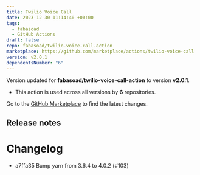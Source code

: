 ```yaml
---
title: Twilio Voice Call
date: 2023-12-30 11:14:40 +00:00
tags:
  - fabasoad
  - GitHub Actions
draft: false
repo: fabasoad/twilio-voice-call-action
marketplace: https://github.com/marketplace/actions/twilio-voice-call
version: v2.0.1
dependentsNumber: "6"
---
```



Version updated for **fabasoad/twilio-voice-call-action** to version **v2.0.1**.
- This action is used across all versions by **6** repositories.

Go to the [GitHub Marketplace](https://github.com/marketplace/actions/twilio-voice-call) to find the latest changes.

## Release notes

# Changelog

- a7ffa35 Bump yarn from 3.6.4 to 4.0.2 (#103)

